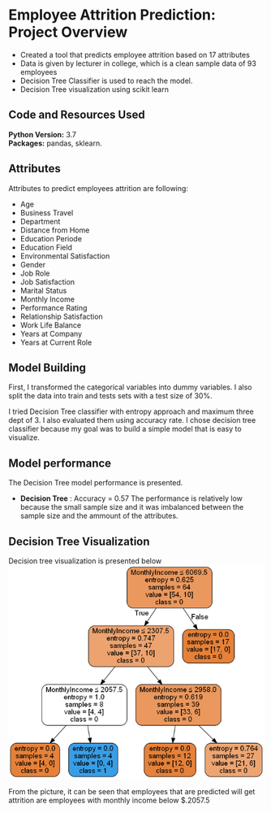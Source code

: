 # Employee Attrition Prediction: Project Overview 
* Created a tool that predicts employee attrition based on 17 attributes
* Data is given by lecturer in college, which is a clean sample data of 93 employees
* Decision Tree Classifier is used to reach the model. 
* Decision Tree visualization using scikit learn

## Code and Resources Used 
**Python Version:** 3.7  
**Packages:** pandas, sklearn.

## Attributes
Attributes to predict employees attrition are following:
*	Age
*	Business Travel
*	Department
*	Distance from Home
*	Education Periode 
*	Education Field
*	Environmental Satisfaction
*	Gender
*	Job Role
*	Job Satisfaction 
*	Marital Status
*	Monthly Income
*	Performance Rating
*	Relationship Satisfaction
* Work Life Balance
* Years at Company
* Years at Current Role

## Model Building 

First, I transformed the categorical variables into dummy variables. I also split the data into train and tests sets with a test size of 30%.   

I tried Decision Tree classifier with entropy approach and maximum three dept of 3. I also evaluated them using accuracy rate. I chose decision tree classifier because my goal was to build a simple model that is easy to visualize.

## Model performance
The Decision Tree model performance is presented. 
*	**Decision Tree** : Accuracy = 0.57
The performance is relatively low because the small sample size and it was imbalanced between the sample size and the ammount of the attributes.

## Decision Tree Visualization
Decision tree visualization is presented below
![alt text](https://github.com/novaldi21/ds_attrition_project/blob/master/attrition.png "Decision Tree")

From the picture, it can be seen that employees that are predicted will get attrition are employees with monthly income below $.2057.5 
